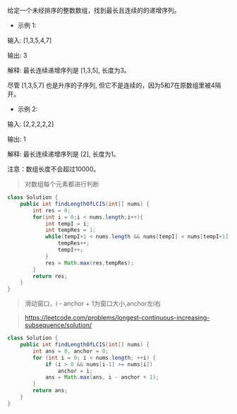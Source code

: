 给定一个未经排序的整数数组，找到最长且连续的的递增序列。

- 示例 1:

输入: [1,3,5,4,7]

输出: 3

解释: 最长连续递增序列是 [1,3,5], 长度为3。

尽管 [1,3,5,7] 也是升序的子序列, 但它不是连续的，因为5和7在原数组里被4隔开。 

- 示例 2:

输入: [2,2,2,2,2]

输出: 1

解释: 最长连续递增序列是 [2], 长度为1。

注意：数组长度不会超过10000。
>对数组每个元素都进行判断
```java
class Solution {
    public int findLengthOfLCIS(int[] nums) {
        int res = 0;
        for(int i = 0;i < nums.length;i++){
            int tempI = i;
            int tempRes = 1;
            while(tempI+1 < nums.length && nums[tempI] < nums[tempI+1]){
                tempRes++;
                tempI++;
            }
            res = Math.max(res,tempRes);
        }
        return res;
    }
}
```
>滑动窗口，i - anchor + 1为窗口大小,anchor左i右

>https://leetcode.com/problems/longest-continuous-increasing-subsequence/solution/
```java
class Solution {
    public int findLengthOfLCIS(int[] nums) {
        int ans = 0, anchor = 0;
        for (int i = 0; i < nums.length; ++i) {
            if (i > 0 && nums[i-1] >= nums[i]) 
                anchor = i;
            ans = Math.max(ans, i - anchor + 1);
        }
        return ans;
    }
}
```
